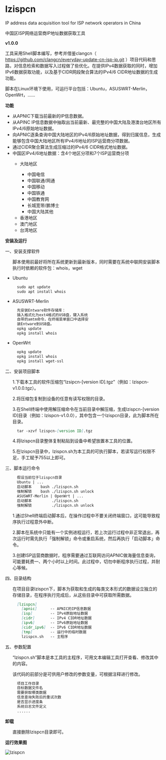 # lzispcn
IP address data acquisition tool for ISP network operators in China

中国区ISP网络运营商IP地址数据获取工具

**v1.0.0**

工具采用Shell脚本编写，参考并借鉴clangcn（ https://github.com/clangcn/everyday-update-cn-isp-ip.git ）项目代码和思路，对信息检索和数据写入过程做了些优化。在提供IPv4数据获取的同时，增加IPv6数据获取功能，以及基于CIDR网段聚合算法的IPv4/6 CIDR地址数据的生成功能。

脚本在Linux环境下使用，可运行平台包括：Ubuntu，ASUSWRT-Merlin，OpenWrt，......

**功能**
<ul><li>从APNIC下载当前最新的IP信息数据。</li>
<li>从APINC IP信息数据中抽取出当前最新、最完整的中国大陆及港澳台地区所有IPv4/6原始地址数据。</li>
<li>向APNIC逐条查询中国大陆地区的IPv4/6原始地址数据，得到归属信息，生成能够包含中国大陆地区所有IPv4/6地址的ISP运营商分项数据。</li>
<li>通过CIDR聚合算法生成压缩过的IPv4/6 CIDR格式地址数据。</li>
<li>中国区IPv4/6地址数据：含4个地区分项和7个ISP运营商分项</li>
    <ul><li>大陆地区</li>
        <ul><li>中国电信</li>
        <li>中国联通/网通</li>
        <li>中国移动</li>
        <li>中国铁通</li>
        <li>中国教育网</li>
        <li>长城宽带/鹏博士</li>
        <li>中国大陆其他</li></ul>
    <li>香港地区</li>
    <li>澳门地区</li>
    <li>台湾地区</li></ul></ul>

**安装及运行**

一、安装支撑软件

<ul>脚本使用前最好将所在系统更新到最新版本，同时需要在系统中联网安装脚本执行时依赖的软件包：whois，wget</ul>
<ul><li>Ubuntu</li>

```markdown
  sudo apt update
  sudo apt install whois
```
<li>ASUSWRT-Merlin</li>

```markdown
  先安装Entware软件存储库：
  插入格式化为ext4格式的USB盘，键入系统
  自带的amtm命令，在终端菜单窗口中选择安
  装Entware到USB盘。
  opkg update
  opkg install whois
```
<li>OpenWrt</li>

```markdown
  opkg update
  opkg install whois
  opkg install wget-ssl
```
</ul>

二、安装项目脚本

<ul>1.下载本工具的软件压缩包“lzsipcn-[version ID].tgz”（例如：lzispcn-v1.0.0.tgz）。</ul>

<ul>2.将压缩包复制到设备的任意有读写权限的目录。</ul>

<ul>3.在Shell终端中使用解压缩命令在当前目录中解压缩，生成lzispcn-[version ID]目录（例如：lzispcn-v1.0.0），其中包含一个lzispcn目录，此为脚本所在目录。</ul>
<ul>

```markdown
  tar -xzvf lzispcn-[version ID].tgz
```
</ul>

<ul>4.将lzispcn目录整体复制粘贴到设备中希望放置本工具的位置。</ul>

<ul>5.在lzispcn目录中，lzispcn.sh为本工具的可执行脚本，若读写运行权限不足，手工赋予755以上即可。</ul>

三、脚本运行命令

<ul>

```markdown
  假设当前位于lzispcn目录
  Ubuntu | ...
  启动脚本    bash ./lzispcn.sh
  强制解锁    bash ./lzispcn.sh unlock
  ASUSWRT-Merlin | OpenWrt | ...
  启动脚本         ./lzispcn.sh
  强制解锁         ./lzispcn.sh unlock
```
</ul>
<ul>1.通过Shell终端启动脚本后，在操作过程中不要关闭终端窗口，这可能导致程序执行过程意外中断。</ul>
<ul>2.脚本在系统中只能有一个实例进程运行，若上次运行过程中非正常退出，再次运行时需先执行「强制解锁」命令或重启系统，然后再执行「启动脚本」命令。</ul>
<ul>3.创建ISP运营商数据时，程序需要通过互联网访问APNIC做海量信息查询，可能要耗费一、两个小时以上时间。此过程中，切勿中断程序执行过程，并耐心等候。</ul>

四、目录结构

<ul>在项目目录lzispcn下，脚本为获取和生成的每类文本形式的数据设立独立的存储目录，在程序执行完成后，从这些目录中可获取所需数据。</ul>
<ul>

```markdown
  [lzispcn]
    [apnic]      -- APNIC的IP信息数据
    [isp]        -- IPv4原始地址数据
    [cidr]       -- IPv4 CIDR地址数据
    [ipv6]       -- IPv6原始地址数据
    [cidr_ipv6]  -- IPv6 CIDR地址数据
    [tmp]        -- 运行中的临时数据
    lzispcn.sh   -- 主程序
```
</ul>

五、参数配置

<ul>“lzispcn.sh”脚本是本工具的主程序，可用文本编辑工具打开查看、修改其中的内容。</ul>
    
<ul>该代码的前部分是可供用户修改的参数变量，可根据注释进行修改。</ul>
<ul>

```markdown
  项目工作目录
  目标数据文件名
  需要获取哪类数据
  信息查询失败后的重试次数
  是否显示进度条
  系统日志文件定义
  ......
```
</ul>

**卸载**

<ul>直接删除lzispcn目录即可。</ul>

**运行效果图**

![lzispcn](https://user-images.githubusercontent.com/73221087/229790889-b6f02ff0-9f09-441a-8b83-aa029d3a6458.jpg)
